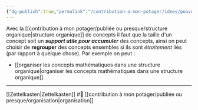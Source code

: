 ```yaml
---
{"dg-publish":true,"permalink":"/contribution-a-mon-potager/idees/pouvoir-ecrire-une-note-qui-decrit-plusieurs-concepts/"}
---
```


Avec la [[contribution à mon potager/publiée ou presque/structure organique\|structure organique]] de concepts il faut que la taille d'un concept soit un ***support utile pour accumuler*** des concepts, ainsi on peut choisir de **regrouper** des concepts ensembles si ils sont *étroitement* liés (par rapport à quelque chose). 
Par exemple on peut : 
- [[organiser les concepts mathématiques dans une structure organique\|organiser les concepts mathématiques dans une structure organique]]

---
[[Zettelkasten\|Zettelkasten]] #🌲 [[contribution à mon potager/publiée ou presque/organisation\|organisation]]